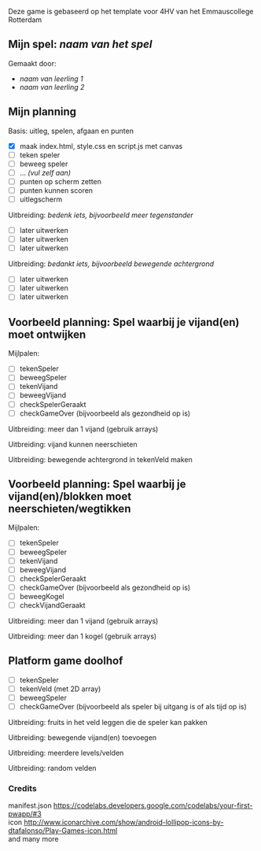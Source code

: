 Deze game is gebaseerd op het template voor 4HV van het Emmauscollege Rotterdam

## Mijn spel: *naam van het spel*
Gemaakt door:
- *naam van leerling 1*
- *naam van leerling 2*

## Mijn planning
Basis: uitleg, spelen, afgaan en punten
- [x] maak index.html, style.css en script.js met canvas
- [ ] teken speler
- [ ] beweeg speler
- [ ] ... *(vul zelf aan)*
- [ ] punten op scherm zetten
- [ ] punten kunnen scoren
- [ ] uitlegscherm

Uitbreiding: *bedenk iets, bijvoorbeeld meer tegenstander*
- [ ] later uitwerken
- [ ] later uitwerken
- [ ] later uitwerken

Uitbreiding: *bedankt iets, bijvoorbeeld bewegende achtergrond*
- [ ] later uitwerken
- [ ] later uitwerken
- [ ] later uitwerken

## Voorbeeld planning: Spel waarbij je vijand(en) moet ontwijken

Mijlpalen:
- [ ] tekenSpeler
- [ ] beweegSpeler
- [ ] tekenVijand
- [ ] beweegVijand
- [ ] checkSpelerGeraakt
- [ ] checkGameOver (bijvoorbeeld als gezondheid op is)

Uitbreiding: meer dan 1 vijand (gebruik arrays)

Uitbreiding: vijand kunnen neerschieten

Uitbreiding: bewegende achtergrond in tekenVeld maken

## Voorbeeld planning: Spel waarbij je vijand(en)/blokken moet neerschieten/wegtikken

Mijlpalen:
- [ ] tekenSpeler
- [ ] beweegSpeler
- [ ] tekenVijand
- [ ] beweegVijand
- [ ] checkSpelerGeraakt
- [ ] checkGameOver (bijvoorbeeld als gezondheid op is)
- [ ] beweegKogel
- [ ] checkVijandGeraakt

Uitbreiding: meer dan 1 vijand (gebruik arrays)

Uitbreiding: meer dan 1 kogel (gebruik arrays)

## Platform game doolhof

- [ ] tekenSpeler
- [ ] tekenVeld (met 2D array)
- [ ] beweegSpeler
- [ ] checkGameOver (bijvoorbeeld als speler bij uitgang is of als tijd op is)

Uitbreiding: fruits in het veld leggen die de speler kan pakken

Uitbreiding: bewegende vijand(en) toevoegen

Uitbreiding: meerdere levels/velden

Uitbreiding: random velden

### Credits
manifest.json https://codelabs.developers.google.com/codelabs/your-first-pwapp/#3<br>
icon http://www.iconarchive.com/show/android-lollipop-icons-by-dtafalonso/Play-Games-icon.html<br>
and many more

